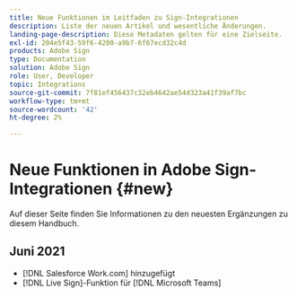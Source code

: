 ```yaml
---
title: Neue Funktionen im Leitfaden zu Sign-Integrationen
description: Liste der neuen Artikel und wesentliche Änderungen.
landing-page-description: Diese Metadaten gelten für eine Zielseite.
exl-id: 204e5f43-59f6-4200-a9b7-6f67ecd32c4d
products: Adobe Sign
type: Documentation
solution: Adobe Sign
role: User, Developer
topic: Integrations
source-git-commit: 7f81ef456437c32eb4642ae54d323a41f39af7bc
workflow-type: tm+mt
source-wordcount: '42'
ht-degree: 2%

---
```


# Neue Funktionen in Adobe Sign-Integrationen {#new}

Auf dieser Seite finden Sie Informationen zu den neuesten Ergänzungen zu diesem Handbuch.

## Juni 2021

* [!DNL Salesforce Work.com] hinzugefügt
* [!DNL Live Sign]-Funktion für [!DNL Microsoft Teams]


